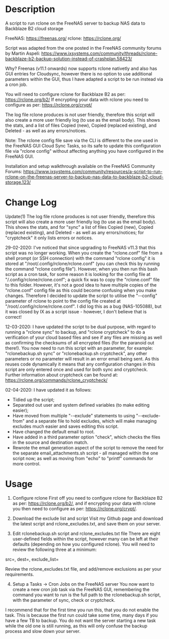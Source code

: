 # Description
A script to run rclone on the FreeNAS server to backup NAS data to Backblaze B2 cloud storage

FreeNAS: https://freenas.org/
rclone: https://rclone.org/

Script was adapted from the one posted in the FreeNAS community forums by Martin Aspeli:
https://www.ixsystems.com/community/threads/rclone-backblaze-b2-backup-solution-instead-of-crashplan.58423/

Why?
Freenas (v11.1 onwards) now supports rclone nativetly and also has GUI entries for Cloudsync, however 
there is no option to use additional parameters within the GUI, thus I have adapted a script to be 
run instead via a cron job.

You will need to configure rclone for Backblaze B2 as per: https://rclone.org/b2/ 
If encrypting your data with rclone you need to configure as per: https://rclone.org/crypt/

The log file rclone produces is not user friendly, therefore this script will also create a more user friendly
log (to use as the email body).  This shows the stats, and a list of files Copied (new), Copied (replaced existing),
and Deleted - as well as any errors/notices.

Note: The rclone config file save via the CLI is different to the one used in the FreeNAS GUI Cloud Sync Tasks, so its
safe to update this configuration file via "rclone config" without affecting anything you have configured
in the FreeNAS GUI.

Installation and setup walkthrough available on the FreeNAS Community Forums: https://www.ixsystems.com/community/resources/a-script-to-run-rclone-on-the-freenas-server-to-backup-nas-data-to-backblaze-b2-cloud-storage.123/

# Change Log
Update(1) The log file rclone produces is not user friendly, therefore this script will also create a more user
friendly log (to use as the email body).  This shows the stats, and for "sync" a list of files Copied (new),
Copied (replaced existing), and Deleted - as well as any errors/notices; for "cryptcheck" it only lists
errors or notices.

29-02-2020: I've noticed that since upgrading to FreeNAS v11.3 that this script was no longer working.  When
you create the "rclone.conf" file from a shell prompt (or SSH connection) with the command "rclone config"
it is stored at "/root/.config/rclone/rclone.conf" (you can check this by running the command "rclone config file").
However, when you then run this bash script as a cron task, for some reason it is looking for the config file at
"/.config/rclone/rclone.conf"; a quick fix was to copy the "rclone.conf" file to this folder.  However, it's not a
good idea to have multiple copies of the "rclone.conf" config file as this could become confusing when you make
changes.  Therefore I decided to update the script to utilise the "--config" parameter of rclone to point to the
config file created at "/root/.config/rclone/rclone.conf".  I did log this as a bug (NAS-105088), but it was closed
by IX as a script issue - however, I don't believe that is correct!

12-03-2020: I have updated the script to be dual purpose, with regard to running a "rclone sync" to backup, and
"rclone cryptcheck" to do a verification of your cloud based files and see if any files are missing as well as
confirming the checksums of all encrypted files (for the paranoid out there!).  You now need to run this script
with an parameter, for example: "rclonebackup.sh sync" or "rclonebackup.sh cryptcheck", any other parameters or
no parameter will result in an error email being sent.  As this reuses code dynamically it means that any
configuration changes in this script are only entered once and used for both sync and cryptcheck.
Further information about cryptcheck can be found at: https://rclone.org/commands/rclone_cryptcheck/

02-04-2020: I have updated it as follows:
* Tidied up the script;
* Separated out user and system defined variables (to make editing easier);
* Have moved from multiple "--exclude" statements to using "--exclude-from" and a separate file to hold excludes, which will make managing excludes much easier and saves editing this script.
* Have changed the default email to root.
* Have added in a third parameter option "check", which checks the files in the source and destination match.
* Rewrote the email generation aspect of the script to remove the need for the separate email_attachments.sh script - all managed within the one script now; as well as moving from "echo" to "printf" commands for more control.

# Usage
1) Configure rclone
First off you need to configure rclone for Backblaze B2 as per: https://rclone.org/b2/, and if encrypting your data with rclone you then need to configure as per: https://rclone.org/crypt/.

2) Download the exclude list and script
Visit my Github page and download the latest script and rclone_excludes.txt, and save them on your server.

3) Edit rclonebackup.sh script and rclone_excludes.txt file
There are eight user-defined fields within the script, however many can be left at their defaults (depending on how you configured rclone).  You will need to review the following three at a minimum:

  src=, dest=, exclude_list=

Review the rclone_excludes.txt file, and add/remove exclusions as per your requirements.

4) Setup a Tasks -> Cron Jobs on the FreeNAS server
You now want to create a new cron job task via the FreeNAS GUI, remembering the command you want to run is the full path to the rclonebackup.sh script, with the parameter of sync, check or cryptcheck.

I recommend that for the first time you run this, that you do not enable the task. This is because the first run could take some time, many days if you have a few TB to backup. You do not want the server starting a new task while the old one is still running, as this will only confuse the backup process and slow down your server.
